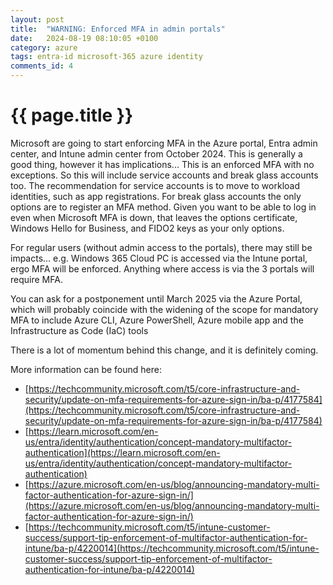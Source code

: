```yaml
---
layout: post
title:  "WARNING: Enforced MFA in admin portals"
date:   2024-08-19 08:10:05 +0100
category: azure
tags: entra-id microsoft-365 azure identity
comments_id: 4
---
```

<h1>{{ page.title }}</h1>

Microsoft are going to start enforcing MFA in the Azure portal, Entra admin center, and Intune admin center from October 2024.   This is generally a good thing, however it has implications...   This is an enforced MFA with no exceptions.  So this will include service accounts and break glass accounts too.   The recommendation for service accounts is to move to workload identities, such as app registrations.  For break glass accounts the only options are to register an MFA method.  Given you want to be able to log in even when Microsoft MFA is down, that leaves the options certificate, Windows Hello for Business, and FIDO2 keys as your only options.

For regular users (without admin access to the portals), there may still be impacts...  e.g. Windows 365 Cloud PC is accessed via the Intune portal, ergo MFA will be enforced.  Anything where access is via the 3 portals will require MFA.

You can ask for a postponement until March 2025 via the Azure Portal, which will probably coincide with the widening of the scope for mandatory MFA to include Azure CLI, Azure PowerShell, Azure mobile app and the Infrastructure as Code (IaC) tools

There is a lot of momentum behind this change, and it is definitely coming.  

More information can be found here:
* [https://techcommunity.microsoft.com/t5/core-infrastructure-and-security/update-on-mfa-requirements-for-azure-sign-in/ba-p/4177584](https://techcommunity.microsoft.com/t5/core-infrastructure-and-security/update-on-mfa-requirements-for-azure-sign-in/ba-p/4177584)
* [https://learn.microsoft.com/en-us/entra/identity/authentication/concept-mandatory-multifactor-authentication](https://learn.microsoft.com/en-us/entra/identity/authentication/concept-mandatory-multifactor-authentication)
* [https://azure.microsoft.com/en-us/blog/announcing-mandatory-multi-factor-authentication-for-azure-sign-in/](https://azure.microsoft.com/en-us/blog/announcing-mandatory-multi-factor-authentication-for-azure-sign-in/)
* [https://techcommunity.microsoft.com/t5/intune-customer-success/support-tip-enforcement-of-multifactor-authentication-for-intune/ba-p/4220014](https://techcommunity.microsoft.com/t5/intune-customer-success/support-tip-enforcement-of-multifactor-authentication-for-intune/ba-p/4220014)
